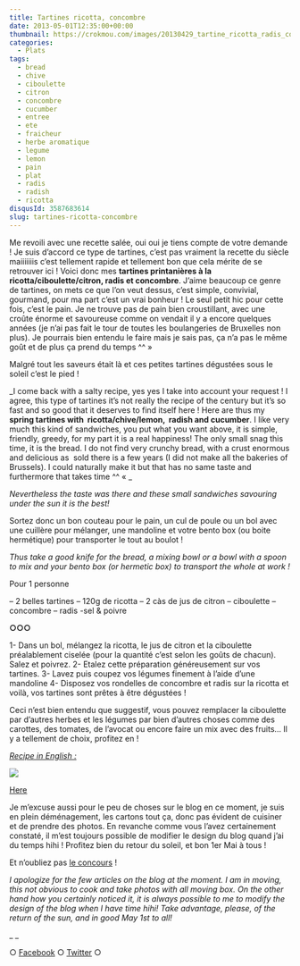 ```yaml
---
title: Tartines ricotta, concombre
date: 2013-05-01T12:35:00+00:00
thumbnail: https://crokmou.com/images/20130429_tartine_ricotta_radis_concombre_ciboulette_0020.jpg
categories:
  - Plats
tags:
  - bread
  - chive
  - ciboulette
  - citron
  - concombre
  - cucumber
  - entree
  - ete
  - fraicheur
  - herbe aromatique
  - legume
  - lemon
  - pain
  - plat
  - radis
  - radish
  - ricotta
disqusId: 3587683614
slug: tartines-ricotta-concombre
---
```


Me revoili avec une recette salée, oui oui je tiens compte de votre demande ! Je suis d’accord ce type de tartines, c’est pas vraiment la recette du siècle maiiiiiiis c’est tellement rapide et tellement bon que cela mérite de se retrouver ici ! Voici donc mes **tartines printanières à la ricotta/ciboulette/citron, radis et concombre**. J’aime beaucoup ce genre de tartines, on mets ce que l’on veut dessus, c’est simple, convivial, gourmand, pour ma part c’est un vrai bonheur ! Le seul petit hic pour cette fois, c’est le pain. Je ne trouve pas de pain bien croustillant, avec une croûte énorme et savoureuse comme on vendait il y a encore quelques années (je n’ai pas fait le tour de toutes les boulangeries de Bruxelles non plus). Je pourrais bien entendu le faire mais je sais pas, ça n’a pas le même goût et de plus ça prend du temps ^^ »

Malgré tout les saveurs était là et ces petites tartines dégustées sous le soleil c’est le pied !

_I come back with a salty recipe, yes yes I take into account your request ! I agree, this type of tartines it’s not really the recipe of the century but it’s so fast and so good that it deserves to find itself here ! Here are thus my **spring tartines with  ricotta/chive/lemon,  radish and cucumber**. I like very much this kind of sandwiches, you put what you want above, it is simple, friendly, greedy, for my part it is a real happiness! The only small snag this time, it is the bread. I do not find very crunchy bread, with a crust enormous and delicious as  sold there is a few years (I did not make all the bakeries of Brussels). I could naturally make it but that has no same taste and furthermore that takes time ^^ « _

_Nevertheless the taste was there and these small sandwiches savouring under the sun it is the best!_

Sortez donc un bon couteau pour le pain, un cul de poule ou un bol avec une cuillère pour mélanger, une mandoline et votre bento box (ou boite hermétique) pour transporter le tout au boulot !

_Thus take a good knife for the bread, a mixing bowl or a bowl with a spoon to mix and your bento box (or hermetic box) to transport the whole at work !_

Pour 1 personne

– 2 belles tartines
– 120g de ricotta
– 2 càs de jus de citron
– ciboulette
– concombre
– radis
-sel & poivre

**○○○**

1- Dans un bol, mélangez la ricotta, le jus de citron et la ciboulette préalablement ciselée (pour la quantité c’est selon les goûts de chacun). Salez et poivrez.
2- Etalez cette préparation généreusement sur vos tartines.
3- Lavez puis coupez vos légumes finement à l’aide d’une mandoline
4- Disposez vos rondelles de concombre et radis sur la ricotta et voilà, vos tartines sont prêtes à être dégustées !

Ceci n’est bien entendu que suggestif, vous pouvez remplacer la ciboulette par d’autres herbes et les légumes par bien d’autres choses comme des carottes, des tomates, de l’avocat ou encore faire un mix avec des fruits… Il y a tellement de choix, profitez en !

_[Recipe in English :](https://lh4.googleusercontent.com/-Qrj3EPIMDyw/UYD6eEeHHzI/AAAAAAAAHFY/eJoYdWItlKg/s842/spring_tartine_ricotta_chive_radish_cucumber.jpg)_

[![](http://www.crokmou.com/wp-content/uploads/2013/05/spring_tartine_ricotta_chive_radish_cucumber-300x2121-300x212.jpg)](http://www.crokmou.com/wp-content/uploads/2013/05/spring_tartine_ricotta_chive_radish_cucumber-300x2121.jpg)

[Here](https://lh4.googleusercontent.com/-Qrj3EPIMDyw/UYD6eEeHHzI/AAAAAAAAHFY/eJoYdWItlKg/s842/spring_tartine_ricotta_chive_radish_cucumber.jpg%60)

Je m’excuse aussi pour le peu de choses sur le blog en ce moment, je suis en plein déménagement, les cartons tout ça, donc pas évident de cuisiner et de prendre des photos. En revanche comme vous l’avez certainement constaté, il m’est toujours possible de modifier le design du blog quand j’ai du temps hihi ! Profitez bien du retour du soleil, et bon 1er Mai à tous !

Et n’oubliez pas [le concours](http://www.crokmou.com/2013/04/concours-anniversaire-2-ans-crokmou.html) !

_I apologize for the few articles on the blog at the moment. I am in moving, this not obvious to cook and take photos with all moving box. On the other hand how you certainly noticed it, it is always possible to me to modify the design of the blog when I have time hihi! Take advantage, please, of the return of the sun, and in good May 1st to all!_

_ _

○ [Facebook](https://www.facebook.com/crokmou.blog) ○ [Twitter](https://twitter.com/Crokmou) ○